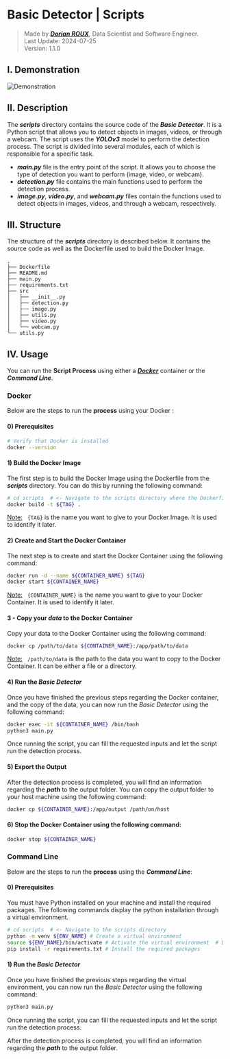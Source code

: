 # Basic Detector | Scripts 

> Made by [**_Dorian ROUX_**](https://rouxdorian.com), Data Scientist and Software Engineer.  
> Last Update: 2024-07-25  
> Version: 1.1.0


<!-- Demonstration -->
## I. Demonstration
<img src="../static/demonstration-scripts.gif" alt="Demonstration"/>     


<!-- Description -->
## II. Description
The **_scripts_** directory contains the source code of the **_Basic Detector_**. It is a Python script that allows you to detect objects in images, videos, or through a webcam. The script uses the **_YOLOv3_** model to perform the detection process. The script is divided into several modules, each of which is responsible for a specific task. 
- **_main.py_** file is the entry point of the script. It allows you to choose the type of detection you want to perform (image, video, or webcam). 
- **_detection.py_** file contains the main functions used to perform the detection process. 
- **_image.py_**, **_video.py_**, and **_webcam.py_** files contain the functions used to detect objects in images, videos, and through a webcam, respectively.

<!-- Structure -->
## III. Structure
The structure of the **_scripts_** directory is described below. It contains the source code as well as the Dockerfile used to build the Docker Image.

```
.
├── Dockerfile
├── README.md
├── main.py
├── requirements.txt
├── src
│   ├── __init__.py
│   ├── detection.py
│   ├── image.py
│   ├── utils.py
│   ├── video.py
│   └── webcam.py
└── utils.py
```

<!-- Usage -->
## IV. Usage

You can run the **Script Process** using either a  **_[Docker](https://www.docker.com/)_** container or the **_Command Line_**.

### Docker

Below are the steps to run the **process** using your Docker : 

#### **0) Prerequisites**
```bash
# Verify that Docker is installed
docker --version
```


#### **1) Build the Docker Image**
The first step is to build the Docker Image using the Dockerfile from the **_scripts_** directory. You can do this by running the following command:
```bash 
# cd scripts  # <- Navigate to the scripts directory where the Dockerfile is located
docker build -t ${TAG} .
```
<u>Note:</u> &nbsp; `{TAG}` is the name you want to give to your Docker Image. It is used to identify it later. 


#### **2) Create and Start the Docker Container**
The next step is to create and start the Docker Container using the following command:
```bash
docker run -d --name ${CONTAINER_NAME} ${TAG}
docker start ${CONTAINER_NAME}
```
<u>Note:</u> &nbsp; `{CONTAINER_NAME}` is the name you want to give to your Docker Container. It is used to identify it later.


#### **3 - Copy your _data_ to the Docker Container**
Copy your data to the Docker Container using the following command:
```bash
docker cp /path/to/data ${CONTAINER_NAME}:/app/path/to/data
```
<u>Note:</u> &nbsp; `/path/to/data` is the path to the data you want to copy to the Docker Container. It can be either a file or a directory.


#### **4) Run the _Basic Detector_**
Once you have finished the previous steps regarding the Docker container, and the copy of the data, you can now run the _Basic Detector_ using the following command:
```bash
docker exec -it ${CONTAINER_NAME} /bin/bash
python3 main.py
``` 
Once running the script, you can fill the requested inputs and let the script run the detection process.


#### **5) Export the Output**
After the detection process is completed, you will find an information regarding the **_path_** to the output folder. You can copy the output folder to your host machine using the following command:
```bash
docker cp ${CONTAINER_NAME}:/app/output /path/on/host
```


#### **6) Stop the Docker Container using the following command:** 
```bash
docker stop ${CONTAINER_NAME}
```


### Command Line

Below are the steps to run the **process** using the **_Command Line_**:

#### **0) Prerequisites**

You must have Python installed on your machine and install the required packages. The following commands display the python installation through a virtual environment.
```bash
# cd scripts  # <- Navigate to the scripts directory
python -m venv ${ENV_NAME} # Create a virtual environment
source ${ENV_NAME}/bin/activate # Activate the virtual environment  # Depending on your OS
pip install -r requirements.txt # Install the required packages
```

#### **1) Run the _Basic Detector_**
Once you have finished the previous steps regarding the virtual environment, you can now run the _Basic Detector_ using the following command:
```bash
python3 main.py
```

Once running the script, you can fill the requested inputs and let the script run the detection process.

After the detection process is completed, you will find an information regarding the **_path_** to the output folder.


